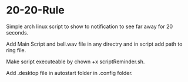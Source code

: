 # 20-20-Rule
Simple arch linux script to show to notification to see far away for 20 seconds.

Add Main Script and bell.wav file in any directry and in script add path to ring file.

Make script executeable by chown +x scriptReminder.sh.

Add .desktop file in autostart folder in .config folder.
